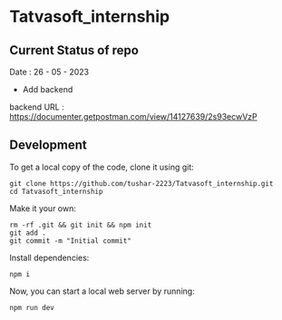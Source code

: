 # Tatvasoft_internship

## Current Status of repo

Date : 26 - 05 - 2023

* Add backend

backend URL : https://documenter.getpostman.com/view/14127639/2s93ecwVzP

## Development

To get a local copy of the code, clone it using git:

```
git clone https://github.com/tushar-2223/Tatvasoft_internship.git
cd Tatvasoft_internship
```

Make it your own:

```
rm -rf .git && git init && npm init
git add .
git commit -m "Initial commit"
```

Install dependencies:

```
npm i
```

Now, you can start a local web server by running:

```
npm run dev
```

